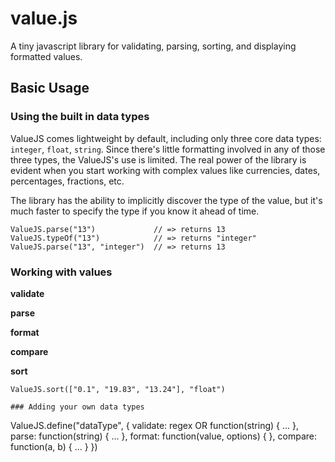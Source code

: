 value.js
========

A tiny javascript library for validating, parsing, sorting, and displaying formatted values.

## Basic Usage

### Using the built in data types

ValueJS comes lightweight by default, including only three core data types: `integer`, `float`, `string`.
Since there's little formatting involved in any of those three types, the ValueJS's use is limited. The real
power of the library is evident when you start working with complex values like currencies, dates, percentages,
fractions, etc.

The library has the ability to implicitly discover the type of the value, but it's much faster to specify
the type if you know it ahead of time.

```
ValueJS.parse("13")             // => returns 13
ValueJS.typeOf("13")            // => returns "integer"
ValueJS.parse("13", "integer")  // => returns 13
```

### Working with values

**validate**

**parse**

**format**

**compare**

**sort**
```
ValueJS.sort(["0.1", "19.83", "13.24"], "float")

### Adding your own data types
```
ValueJS.define("dataType", {
  validate: regex OR function(string) { ... },
  parse:    function(string) { ... },
  format:   function(value, options) { },
  compare:  function(a, b) { ... }
})